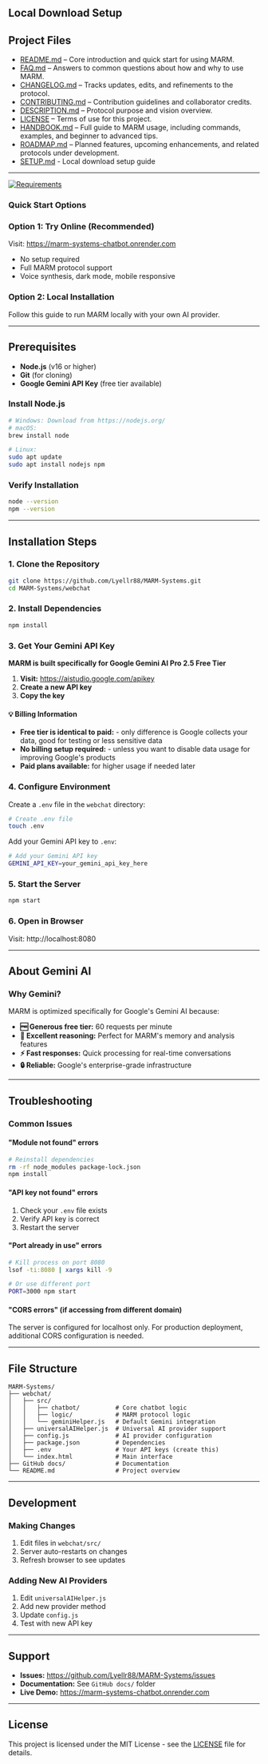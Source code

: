 ## Local Download Setup

## Project Files

- [README.md](README.md) – Core introduction and quick start for using MARM.  
- [FAQ.md](FAQ.md) – Answers to common questions about how and why to use MARM.  
- [CHANGELOG.md](CHANGELOG.md) – Tracks updates, edits, and refinements to the protocol.  
- [CONTRIBUTING.md](CONTRIBUTING.md) – Contribution guidelines and collaborator credits.  
- [DESCRIPTION.md](DESCRIPTION.md) – Protocol purpose and vision overview.  
- [LICENSE](LICENSE) – Terms of use for this project.
- [HANDBOOK.md](HANDBOOK.md) – Full guide to MARM usage, including commands, examples, and beginner to advanced tips.
- [ROADMAP.md](ROADMAP.md) – Planned features, upcoming enhancements, and related protocols under development.
- [SETUP.md](SETUP.md) - Local download setup guide

---

[![Requirements](https://img.shields.io/badge/Requirements-Node.js%20v16%2B-blue?style=flat-square&logo=node.js&logoColor=white)](https://nodejs.org/)

### Quick Start Options

### Option 1: Try Online (Recommended)
Visit: https://marm-systems-chatbot.onrender.com
- No setup required
- Full MARM protocol support
- Voice synthesis, dark mode, mobile responsive

### Option 2: Local Installation
Follow this guide to run MARM locally with your own AI provider.

---

## Prerequisites

- **Node.js** (v16 or higher)
- **Git** (for cloning)
- **Google Gemini API Key** (free tier available)

### Install Node.js
```bash
# Windows: Download from https://nodejs.org/
# macOS: 
brew install node

# Linux:
sudo apt update
sudo apt install nodejs npm
```

### Verify Installation
```bash
node --version
npm --version
```

---

## Installation Steps

### 1. Clone the Repository
```bash
git clone https://github.com/Lyellr88/MARM-Systems.git
cd MARM-Systems/webchat
```

### 2. Install Dependencies
```bash
npm install
```

### 3. Get Your Gemini API Key

**MARM is built specifically for Google Gemini AI Pro 2.5 Free Tier**

1. **Visit:** https://aistudio.google.com/apikey
2. **Create a new API key**
3. **Copy the key**

#### 💡 Billing Information
- **Free tier is identical to paid:** - only difference is Google collects your data, good for testing or less sensitive data
- **No billing setup required:** - unless you want to disable data usage for improving Google's products
- **Paid plans available:** for higher usage if needed later

### 4. Configure Environment

Create a `.env` file in the `webchat` directory:
```bash
# Create .env file
touch .env
```

Add your Gemini API key to `.env`:
```bash
# Add your Gemini API key
GEMINI_API_KEY=your_gemini_api_key_here
```

### 5. Start the Server
```bash
npm start
```

### 6. Open in Browser
Visit: http://localhost:8080

---

## About Gemini AI

### Why Gemini?

MARM is optimized specifically for Google's Gemini AI because:

- **🆓 Generous free tier:** 60 requests per minute
- **🧠 Excellent reasoning:** Perfect for MARM's memory and analysis features
- **⚡ Fast responses:** Quick processing for real-time conversations
- **🔒 Reliable:** Google's enterprise-grade infrastructure

---

## Troubleshooting

### Common Issues

#### "Module not found" errors
```bash
# Reinstall dependencies
rm -rf node_modules package-lock.json
npm install
```

#### "API key not found" errors
1. Check your `.env` file exists
2. Verify API key is correct
3. Restart the server

#### "Port already in use" errors
```bash
# Kill process on port 8080
lsof -ti:8080 | xargs kill -9

# Or use different port
PORT=3000 npm start
```

#### "CORS errors" (if accessing from different domain)
The server is configured for localhost only. For production deployment, additional CORS configuration is needed.

---

## File Structure

```
MARM-Systems/
├── webchat/
│   ├── src/
│   │   ├── chatbot/          # Core chatbot logic
│   │   ├── logic/            # MARM protocol logic
│   │   └── geminiHelper.js   # Default Gemini integration
│   ├── universalAIHelper.js  # Universal AI provider support
│   ├── config.js             # AI provider configuration
│   ├── package.json          # Dependencies
│   ├── .env                  # Your API keys (create this)
│   └── index.html            # Main interface
├── GitHub docs/              # Documentation
└── README.md                 # Project overview
```

---

## Development

### Making Changes
1. Edit files in `webchat/src/`
2. Server auto-restarts on changes
3. Refresh browser to see updates

### Adding New AI Providers
1. Edit `universalAIHelper.js`
2. Add new provider method
3. Update `config.js`
4. Test with new API key

---

## Support

- **Issues:** https://github.com/Lyellr88/MARM-Systems/issues
- **Documentation:** See `GitHub docs/` folder
- **Live Demo:** https://marm-systems-chatbot.onrender.com

---

## License

This project is licensed under the MIT License - see the [LICENSE](https://github.com/Lyellr88/MARM-Systems/blob/main/LICENSE) file for details. 

</details>
 
